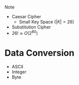 
> [!note]
> - Caesar Cipher
> 	- Small Key Space ($|K|=26$)
 >- Substitution Cipher
 >	- $26!\approx O(2^{80})$

# Data Conversion
- ASCII
- Integer
- Byte


